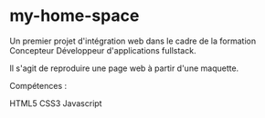 # my-home-space

Un premier projet d'intégration web dans le cadre de la formation Concepteur Développeur d'applications fullstack.

Il s'agit de reproduire une page web à partir d'une maquette.

Compétences :

HTML5 
CSS3
Javascript
